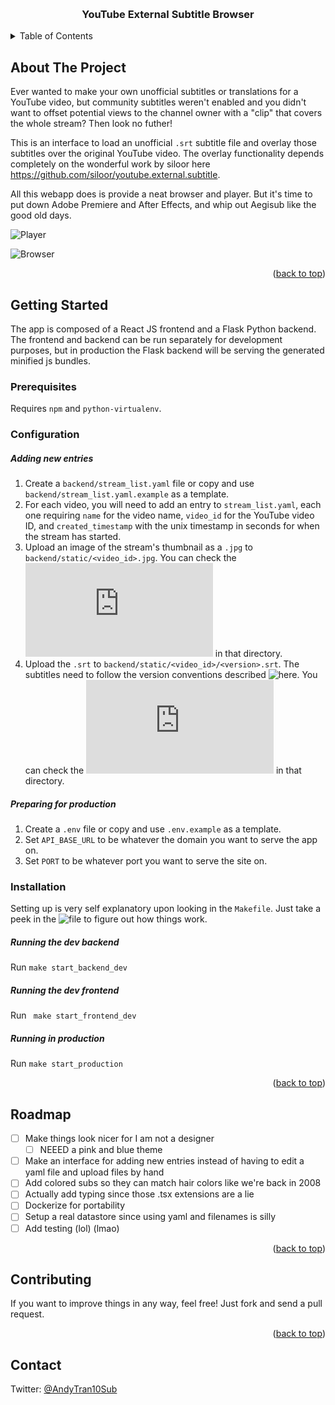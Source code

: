 <a name="readme-top"></a>

<!-- PROJECT LOGO -->
<br />

  <h3 align="center">YouTube External Subtitle Browser</h3>

<!-- TABLE OF CONTENTS -->
<details>
  <summary>Table of Contents</summary>
  <ol>
    <li>
      <a href="#about-the-project">About The Project</a>
    </li>
    <li>
      <a href="#getting-started">Getting Started</a>
      <ul>
        <li><a href="#prerequisites">Prerequisites</a></li>
        <li><a href="#installation">Installation</a></li>
      </ul>
    </li>
    <li><a href="#roadmap">Roadmap</a></li>
    <li><a href="#contributing">Contributing</a></li>
    <li><a href="#contact">Contact</a></li>
  </ol>
</details>



<!-- ABOUT THE PROJECT -->
## About The Project

Ever wanted to make your own unofficial subtitles or translations for a YouTube video, but community subtitles weren't enabled and you didn't want to offset potential views to the channel owner with a "clip" that covers the whole stream? Then look no futher!

This is an interface to load an unofficial `.srt` subtitle file and overlay those subtitles over the original YouTube video. The overlay functionality depends completely on the wonderful work by siloor here https://github.com/siloor/youtube.external.subtitle.

All this webapp does is provide a neat browser and player. But it's time to put down Adobe Premiere and After Effects, and whip out Aegisub like the good old days.


![Player](https://github.com/BAUtran0/youtube_external_subtitle_browser/assets/151094694/eb1328ad-afec-4b97-a03d-1cef21a17eda)


![Browser](https://github.com/BAUtran0/youtube_external_subtitle_browser/assets/151094694/22cafb55-802d-47ce-9589-a27d9c8ca3de)

<p align="right">(<a href="#readme-top">back to top</a>)</p>


<!-- GETTING STARTED -->
## Getting Started

The app is composed of a React JS frontend and a Flask Python backend. The frontend and backend can be run separately for development purposes, but in production the Flask backend will be serving the generated minified js bundles.

### Prerequisites

Requires `npm` and `python-virtualenv`.

### Configuration

##### Adding new entries
1. Create a `backend/stream_list.yaml` file or copy and use `backend/stream_list.yaml.example` as a template.
2. For each video, you will need to add an entry to `stream_list.yaml`, each one requiring `name` for the video name, `video_id` for the YouTube video ID, and `created_timestamp` with the unix timestamp in seconds for when the stream has started.
3. Upload an image of the stream's thumbnail as a `.jpg` to `backend/static/<video_id>.jpg`. You can check the ![README.md](https://github.com/BAUtran0/youtube_external_subtitle_browser/blob/main/backend/static/thumbnails/README.md) in that directory.
4. Upload the `.srt` to `backend/static/<video_id>/<version>.srt`. The subtitles need to follow the version conventions described ![here](https://github.com/BAUtran0/youtube_external_subtitle_browser/blob/main/src/components/AboutVersioning.tsx). You can check the ![README.md](https://github.com/BAUtran0/youtube_external_subtitle_browser/blob/main/backend/static/subtitles/README.md) in that directory.

##### Preparing for production
1. Create a `.env` file or copy and use `.env.example` as a template.
2. Set `API_BASE_URL` to be whatever the domain you want to serve the app on.
3. Set `PORT` to be whatever port you want to serve the site on.

### Installation

Setting up is very self explanatory upon looking in the `Makefile`. Just take a peek in the ![file](https://github.com/BAUtran0/youtube_external_subtitle_browser/blob/main/Makefile) to figure out how things work.

##### Running the dev backend

Run `make start_backend_dev`

##### Running the dev frontend

Run ` make start_frontend_dev`

##### Running in production

Run `make start_production`

<p align="right">(<a href="#readme-top">back to top</a>)</p>

<!-- ROADMAP -->
## Roadmap

- [ ] Make things look nicer for I am not a designer
  - [ ] NEEED a pink and blue theme
- [ ] Make an interface for adding new entries instead of having to edit a yaml file and upload files by hand
- [ ] Add colored subs so they can match hair colors like we're back in 2008
- [ ] Actually add typing since those .tsx extensions are a lie
- [ ] Dockerize for portability
- [ ] Setup a real datastore since using yaml and filenames is silly
- [ ] Add testing (lol) (lmao)

<p align="right">(<a href="#readme-top">back to top</a>)</p>


<!-- CONTRIBUTING -->
## Contributing

If you want to improve things in any way, feel free! Just fork and send a pull request.

<p align="right">(<a href="#readme-top">back to top</a>)</p>


<!-- CONTACT -->
## Contact

Twitter: [@AndyTran10Sub](https://twitter.com/AndyTran10Sub)